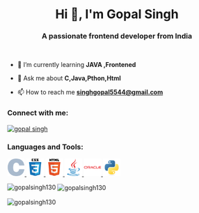 <h1 align="center">Hi 👋, I'm Gopal Singh</h1>
<h3 align="center">A passionate frontend developer from India</h3>
<img src="https://www.google.com/url?sa=i&url=https%3A%2F%2Fwww.shutterstock.com%2Fsearch%2Ftechnology-cartoon&psig=AOvVaw250fBvgocZKsmm1TDTrL9g&ust=1755193913644000&source=images&cd=vfe&opi=89978449&ved=0CBUQjRxqFwoTCMj_v4qtiI8DFQAAAAAdAAAAABAE"alt="">

- 🌱 I’m currently learning **JAVA ,Frontened**

- 💬 Ask me about **C,Java,Pthon,Html**

- 📫 How to reach me **singhgopal5544@gmail.com**

<h3 align="left">Connect with me:</h3>
<p align="left">
<a href="https://www.hackerrank.com/gopal singh" target="blank"><img align="center" src="https://raw.githubusercontent.com/rahuldkjain/github-profile-readme-generator/master/src/images/icons/Social/hackerrank.svg" alt="gopal singh" height="30" width="40" /></a>
</p>

<h3 align="left">Languages and Tools:</h3>
<p align="left"> <a href="https://www.cprogramming.com/" target="_blank" rel="noreferrer"> <img src="https://raw.githubusercontent.com/devicons/devicon/master/icons/c/c-original.svg" alt="c" width="40" height="40"/> </a> <a href="https://www.w3schools.com/css/" target="_blank" rel="noreferrer"> <img src="https://raw.githubusercontent.com/devicons/devicon/master/icons/css3/css3-original-wordmark.svg" alt="css3" width="40" height="40"/> </a> <a href="https://www.w3.org/html/" target="_blank" rel="noreferrer"> <img src="https://raw.githubusercontent.com/devicons/devicon/master/icons/html5/html5-original-wordmark.svg" alt="html5" width="40" height="40"/> </a> <a href="https://www.java.com" target="_blank" rel="noreferrer"> <img src="https://raw.githubusercontent.com/devicons/devicon/master/icons/java/java-original.svg" alt="java" width="40" height="40"/> </a> <a href="https://www.oracle.com/" target="_blank" rel="noreferrer"> <img src="https://raw.githubusercontent.com/devicons/devicon/master/icons/oracle/oracle-original.svg" alt="oracle" width="40" height="40"/> </a> <a href="https://www.python.org" target="_blank" rel="noreferrer"> <img src="https://raw.githubusercontent.com/devicons/devicon/master/icons/python/python-original.svg" alt="python" width="40" height="40"/> </a> </p>

<p><img align="left" src="https://github-readme-stats.vercel.app/api/top-langs?username=gopalsingh130&show_icons=true&locale=en&layout=compact" alt="gopalsingh130" /></p>

<p>&nbsp;<img align="center" src="https://github-readme-stats.vercel.app/api?username=gopalsingh130&show_icons=true&locale=en" alt="gopalsingh130" /></p>

<p><img align="center" src="https://github-readme-streak-stats.herokuapp.com/?user=gopalsingh130&" alt="gopalsingh130" /></p>

